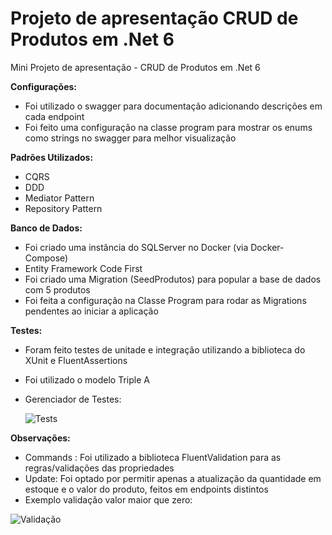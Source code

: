 # Projeto de apresentação CRUD de Produtos em .Net 6

Mini Projeto de apresentação - CRUD de Produtos em .Net 6

**Configurações:**

- Foi utilizado o swagger para documentação adicionando descrições em cada endpoint
- Foi feito uma configuração na classe program para mostrar os enums como strings no swagger para melhor visualização

**Padrões Utilizados:**

- CQRS
- DDD
- Mediator Pattern
- Repository Pattern

**Banco de Dados:**

- Foi criado uma instância do SQLServer no Docker (via Docker-Compose)
- Entity Framework Code First
- Foi criado uma Migration (SeedProdutos) para popular a base de dados com 5 produtos
- Foi feita a configuração na Classe Program para rodar as Migrations pendentes ao iniciar a aplicação

**Testes:**
- Foram feito testes de unitade e integração utilizando a biblioteca do XUnit e FluentAssertions
- Foi utilizado o modelo Triple A
- Gerenciador de Testes:
  
  ![Tests](https://github.com/alexfrancys/Produtos/assets/14251634/4a9bcf75-6f7c-45ee-9be3-41df2f80bc54)

**Observações:**

- Commands : Foi utilizado a biblioteca FluentValidation para as regras/validações das propriedades
- Update: Foi optado por permitir apenas a atualização da quantidade em estoque e o valor do produto, feitos em endpoints distintos
- Exemplo validação valor maior que zero:
  
![Validação](https://github.com/alexfrancys/Produtos/assets/14251634/2f963348-04fd-43a4-849c-4be98bb07a25)
